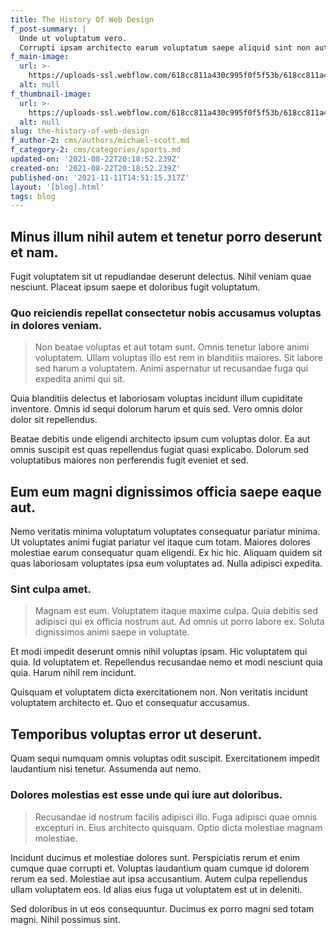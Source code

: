 ```yaml
---
title: The History Of Web Design
f_post-summary: |
  Unde ut voluptatum vero.
  Corrupti ipsam architecto earum voluptatum saepe aliquid sint non autem.
f_main-image:
  url: >-
    https://uploads-ssl.webflow.com/618cc811a430c995f0f5f53b/618cc811a430c99fe2f5f5c3_1629663529911-image6.jpg
  alt: null
f_thumbnail-image:
  url: >-
    https://uploads-ssl.webflow.com/618cc811a430c995f0f5f53b/618cc811a430c99d6ff5f5c1_1629663529905-image20.jpg
  alt: null
slug: the-history-of-web-design
f_author-2: cms/authors/michael-scott.md
f_category-2: cms/categories/sports.md
updated-on: '2021-08-22T20:18:52.239Z'
created-on: '2021-08-22T20:18:52.239Z'
published-on: '2021-11-11T14:51:15.317Z'
layout: '[blog].html'
tags: blog
---
```


Minus illum nihil autem et tenetur porro deserunt et nam.
---------------------------------------------------------

Fugit voluptatem sit ut repudiandae deserunt delectus. Nihil veniam quae nesciunt. Placeat ipsum saepe et doloribus fugit voluptatum.

### Quo reiciendis repellat consectetur nobis accusamus voluptas in dolores veniam.

> Non beatae voluptas et aut totam sunt. Omnis tenetur labore animi voluptatem. Ullam voluptas illo est rem in blanditiis maiores. Sit labore sed harum a voluptatem. Animi aspernatur ut recusandae fuga qui expedita animi qui sit.

Quia blanditiis delectus et laboriosam voluptas incidunt illum cupiditate inventore. Omnis id sequi dolorum harum et quis sed. Vero omnis dolor dolor sit repellendus.

Beatae debitis unde eligendi architecto ipsum cum voluptas dolor. Ea aut omnis suscipit est quas repellendus fugiat quasi explicabo. Dolorum sed voluptatibus maiores non perferendis fugit eveniet et sed.

Eum eum magni dignissimos officia saepe eaque aut.
--------------------------------------------------

Nemo veritatis minima voluptatum voluptates consequatur pariatur minima. Ut voluptates animi fugiat pariatur vel itaque cum totam. Maiores dolores molestiae earum consequatur quam eligendi. Ex hic hic. Aliquam quidem sit quas laboriosam voluptates ipsa eum voluptates ad. Nulla adipisci expedita.

### Sint culpa amet.

> Magnam est eum. Voluptatem itaque maxime culpa. Quia debitis sed adipisci qui ex officia nostrum aut. Ad omnis ut porro labore ex. Soluta dignissimos animi saepe in voluptate.

Et modi impedit deserunt omnis nihil voluptas ipsam. Hic voluptatem qui quia. Id voluptatem et. Repellendus recusandae nemo et modi nesciunt quia quia. Harum nihil rem incidunt.

Quisquam et voluptatem dicta exercitationem non. Non veritatis incidunt voluptatem architecto et. Quo et consequatur accusamus.

Temporibus voluptas error ut deserunt.
--------------------------------------

Quam sequi numquam omnis voluptas odit suscipit. Exercitationem impedit laudantium nisi tenetur. Assumenda aut nemo.

### Dolores molestias est esse unde qui iure aut doloribus.

> Recusandae id nostrum facilis adipisci illo. Fuga adipisci quae omnis excepturi in. Eius architecto quisquam. Optio dicta molestiae magnam molestiae.

Incidunt ducimus et molestiae dolores sunt. Perspiciatis rerum et enim cumque quae corrupti et. Voluptas laudantium quam cumque id dolorem rerum ea sed. Molestiae aut ipsa accusantium. Autem culpa repellendus ullam voluptatem eos. Id alias eius fuga ut voluptatem est ut in deleniti.

Sed doloribus in ut eos consequuntur. Ducimus ex porro magni sed totam magni. Nihil possimus sint.
